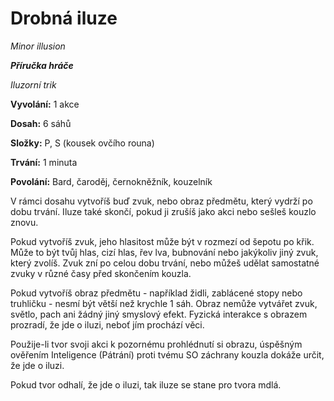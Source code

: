 # Drobná iluze

*Minor illusion*

***Příručka hráče***

*Iluzorní trik*

**Vyvolání:** 1 akce

**Dosah:** 6 sáhů

**Složky:** P, S (kousek ovčího rouna)

**Trvání:** 1 minuta

**Povolání:** Bard, čaroděj, černokněžník, kouzelník

V rámci dosahu vytvoříš buď zvuk, nebo obraz předmětu, který vydrží po dobu trvání. Iluze také skončí, pokud ji zrušíš jako akci nebo sešleš kouzlo znovu.

Pokud vytvoříš zvuk, jeho hlasitost může být v rozmezí od šepotu po křik. Může to být tvůj hlas, cizí hlas, řev lva, bubnování nebo jakýkoliv jiný zvuk, který zvolíš. Zvuk zní po celou dobu trvání, nebo můžeš udělat samostatné zvuky v různé časy před skončením kouzla.

Pokud vytvoříš obraz předmětu - například židli, zablácené stopy nebo truhličku - nesmí být větší než krychle 1 sáh. Obraz nemůže vytvářet zvuk, světlo, pach ani žádný jiný smyslový efekt. Fyzická interakce s obrazem prozradí, že jde o iluzi, neboť jím prochází věci.

Použije-li tvor svoji akci k pozornému prohlédnutí si obrazu, úspěšným ověřením Inteligence (Pátrání) proti tvému SO záchrany kouzla dokáže určit, že jde o iluzi.

Pokud tvor odhalí, že jde o iluzi, tak iluze se stane pro tvora mdlá.
<!--stackedit_data:
eyJoaXN0b3J5IjpbLTExMTQ1MTQ5MTNdfQ==
-->